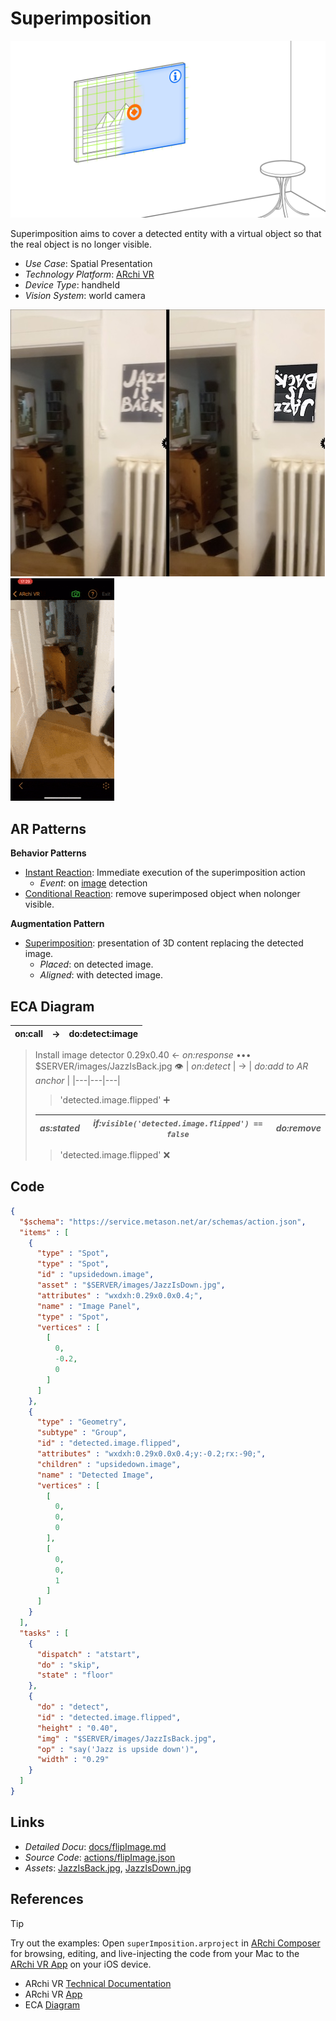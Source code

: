 # Superimposition

![Superimposition](docs/images/Superimposition.jpg)

Superimposition aims to cover a detected entity with a virtual object so that the real object is no longer visible.

* _Use Case_: Spatial Presentation
* _Technology Platform_: [ARchi VR](../README.md)
* _Device Type_: handheld 
* _Vision System_: world camera 

![screens](docs/images/screens.jpg)
![movie](../screens/substitute.gif)

## AR Patterns

__Behavior Patterns__
* [Instant Reaction](https://github.com/ARpatterns/catalog/blob/main/behavioral-patterns/instant-reaction.md): Immediate execution of the superimposition action
  * _Event_: on [image](images/JazzIsBack.jpg) detection
* [Conditional Reaction](https://github.com/ARpatterns/catalog/blob/main/behavioral-patterns/conditional-reaction.md): remove superimposed object when nolonger visible.

__Augmentation Pattern__
* [Superimposition](https://github.com/ARpatterns/catalog/blob/main/augmentation-patterns/superimposition.md): presentation of 3D content replacing the detected image.
  * _Placed_: on detected image.
  * _Aligned_: with detected image.

## ECA Diagram

 | on:call |  &rarr; | do:detect:image |
 |---|---|---|
 
> Install image detector 0.29x0.40 &larr; _on:response_  •••  $SERVER/images/JazzIsBack.jpg 👁
> | _on:detect_ | &rarr; | _do:add to AR anchor_ |
> |---|---|---|
> 
>> 'detected.image.flipped' ➕
> 
> | _as:stated_ | _if:`visible('detected.image.flipped') == false`_ | _do:remove_ |
> |---|---|---|
> 
>> 'detected.image.flipped' ❌


## Code

```json
{
  "$schema": "https://service.metason.net/ar/schemas/action.json",
  "items" : [
    {
      "type" : "Spot",
      "type" : "Spot",
      "id" : "upsidedown.image",
      "asset" : "$SERVER/images/JazzIsDown.jpg",
      "attributes" : "wxdxh:0.29x0.0x0.4;",
      "name" : "Image Panel",
      "type" : "Spot",
      "vertices" : [
        [
          0,
          -0.2,
          0
        ]
      ]
    },
    {
      "type" : "Geometry",
      "subtype" : "Group",
      "id" : "detected.image.flipped",
      "attributes" : "wxdxh:0.29x0.0x0.4;y:-0.2;rx:-90;",
      "children" : "upsidedown.image",
      "name" : "Detected Image",
      "vertices" : [
        [
          0,
          0,
          0
        ],
        [
          0,
          0,
          1
        ]
      ]
    }
  ],
  "tasks" : [
    {
      "dispatch" : "atstart",
      "do" : "skip",
      "state" : "floor"
    },
    {
      "do" : "detect",
      "id" : "detected.image.flipped",
      "height" : "0.40",
      "img" : "$SERVER/images/JazzIsBack.jpg",
      "op" : "say('Jazz is upside down')",
      "width" : "0.29"
    }
  ]
}
```

## Links

* _Detailed Docu_: [docs/flipImage.md](docs/flipImage.md)
* _Source Code_: [actions/flipImage.json](actions/flipImage.json)
* _Assets_: [JazzIsBack.jpg](images/JazzIsBack.jpg), [JazzIsDown.jpg](images/JazzIsDown.jpg)


## References

> [!TIP]
> Try out the examples: Open `superImposition.arproject` in [ARchi Composer](https://service.metason.net/ar/docu/#archi-composer) for browsing, editing, and live-injecting the code from your Mac to the [ARchi VR App](https://archi.metason.net) on your iOS device.

- ARchi VR [Technical Documentation](https://service.metason.net/ar/docu/)
- ARchi VR [App](https://archi.metason.net)
- ECA [Diagram](https://github.com/ARpatterns/diagram)